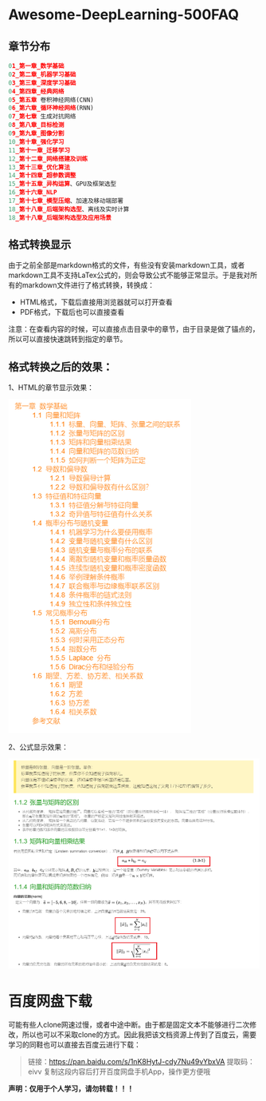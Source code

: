 # Awesome-DeepLearning-500FAQ

## 章节分布
```python
01_第一章_数学基础
02_第二章_机器学习基础
03_第三章_深度学习基础
04_第四章_经典网络
05_第五章 卷积神经网络(CNN)
06_第六章_循环神经网络(RNN)
07_第七章 生成对抗网络
08_第八章_目标检测
09_第九章_图像分割
10_第十章_强化学习
11_第十一章_迁移学习
12_第十二章_网络搭建及训练
13_第十三章_优化算法
14_第十四章_超参数调整
15_第十五章_异构运算、GPU及框架选型
16_第十六章_NLP
17_第十七章_模型压缩、加速及移动端部署
18_第十八章_后端架构选型、离线及实时计算
18_第十八章_后端架构选型及应用场景
```

## 格式转换显示
由于之前全部是markdown格式的文件，有些没有安装markdown工具，或者markdown工具不支持LaTex公式的，则会导致公式不能够正常显示。于是我对所有的markdown文件进行了格式转换，转换成：
* HTML格式，下载后直接用浏览器就可以打开查看
* PDF格式，下载后也可以直接查看

注意：在查看内容的时候，可以直接点击目录中的章节，由于目录是做了锚点的，所以可以直接快速跳转到指定的章节。

## 格式转换之后的效果：
1、HTML的章节显示效果：

![章节](./images/categories.png)

2、公式显示效果：

![公式](./images/formula.png)


# 百度网盘下载
可能有些人clone网速过慢，或者中途中断。由于都是固定文本不能够进行二次修改，所以也可以不采取clone的方式。因此我把该文档资源上传到了百度云，需要学习的同鞋也可以直接去百度云进行下载：

>链接：https://pan.baidu.com/s/1nK8HytJ-cdy7Nu49vYbxVA 
提取码：eivv 
复制这段内容后打开百度网盘手机App，操作更方便哦


**声明：仅用于个人学习，请勿转载！！！**
